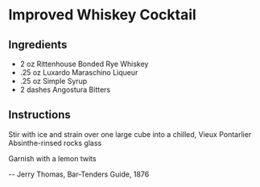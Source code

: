 # Improved Whiskey Cocktail

## Ingredients

- 2 oz Rittenhouse Bonded Rye Whiskey
- .25 oz Luxardo Maraschino Liqueur
- .25 oz Simple Syrup
- 2 dashes Angostura Bitters

## Instructions

Stir with ice and strain over one large cube into a chilled, Vieux Pontarlier Absinthe-rinsed rocks glass

Garnish with a lemon twits

-- Jerry Thomas, Bar-Tenders Guide, 1876
